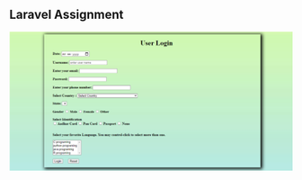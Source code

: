 ## Laravel Assignment



![](https://github.com/tushar385/Laravel-Project/blob/master/screenshot/f.PNG)
